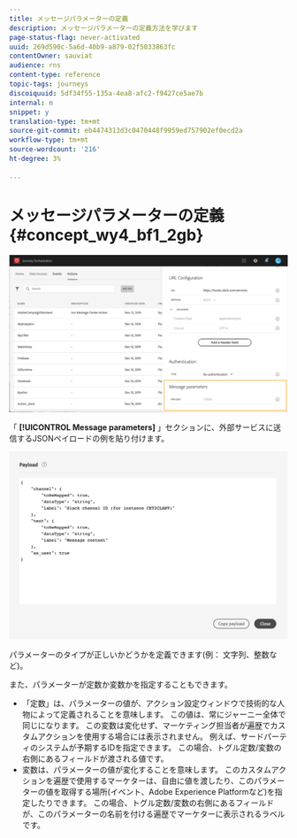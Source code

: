 ```yaml
---
title: メッセージパラメーターの定義
description: メッセージパラメーターの定義方法を学びます
page-status-flag: never-activated
uuid: 269d590c-5a6d-40b9-a879-02f5033863fc
contentOwner: sauviat
audience: rns
content-type: reference
topic-tags: journeys
discoiquuid: 5df34f55-135a-4ea8-afc2-f9427ce5ae7b
internal: n
snippet: y
translation-type: tm+mt
source-git-commit: eb4474313d3c0470448f9959ed757902ef0ecd2a
workflow-type: tm+mt
source-wordcount: '216'
ht-degree: 3%

---
```



# メッセージパラメーターの定義 {#concept_wy4_bf1_2gb}

![](../assets/messageparameterssection.png)

「 **[!UICONTROL Message parameters]** 」セクションに、外部サービスに送信するJSONペイロードの例を貼り付けます。


![](../assets/customactionpayloadmessage.png)

パラメーターのタイプが正しいかどうかを定義できます(例： 文字列、整数など)。

また、パラメーターが定数か変数かを指定することもできます。

* 「定数」は、パラメーターの値が、アクション設定ウィンドウで技術的な人物によって定義されることを意味します。 この値は、常にジャーニー全体で同じになります。 この変数は変化せず、マーケティング担当者が遍歴でカスタムアクションを使用する場合には表示されません。 例えば、サードパーティのシステムが予期するIDを指定できます。 この場合、トグル定数/変数の右側にあるフィールドが渡される値です。
* 変数は、パラメーターの値が変化することを意味します。 このカスタムアクションを遍歴で使用するマーケターは、自由に値を渡したり、このパラメーターの値を取得する場所(イベント、Adobe Experience Platformなど)を指定したりできます。 この場合、トグル定数/変数の右側にあるフィールドが、このパラメーターの名前を付ける遍歴でマーケターに表示されるラベルです。

